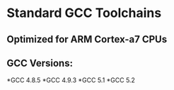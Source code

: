 Standard GCC Toolchains
=======================

Optimized for ARM Cortex-a7 CPUs
--------------------------------

GCC Versions:
--------------------
*GCC 4.8.5
*GCC 4.9.3
*GCC 5.1
*GCC 5.2
